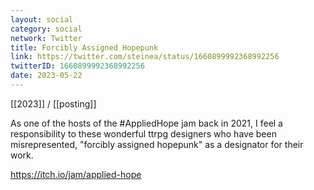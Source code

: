 ```yaml
---
layout: social
category: social
network: Twitter
title: Forcibly Assigned Hopepunk
link: https://twitter.com/steinea/status/1660899992368992256
twitterID: 1660899992368992256
date: 2023-05-22
---
```


[[2023]] / [[posting]]

As one of the hosts of the #AppliedHope jam back in 2021, I feel a responsibility to these wonderful ttrpg designers who have been misrepresented, "forcibly assigned hopepunk" as a designator for their work.

<https://itch.io/jam/applied-hope>
